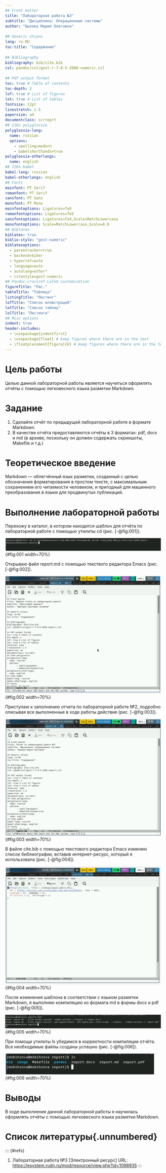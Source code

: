 ```yaml
---
## Front matter
title: "Лабораторная работа №3"
subtitle: "Дисциплина: Операционные системы"
author: "Бызова Мария Олеговна"

## Generic otions
lang: ru-RU
toc-title: "Содержание"

## Bibliography
bibliography: bib/cite.bib
csl: pandoc/csl/gost-r-7-0-5-2008-numeric.csl

## Pdf output format
toc: true # Table of contents
toc-depth: 2
lof: true # List of figures
lot: true # List of tables
fontsize: 12pt
linestretch: 1.5
papersize: a4
documentclass: scrreprt
## I18n polyglossia
polyglossia-lang:
  name: russian
  options:
	- spelling=modern
	- babelshorthands=true
polyglossia-otherlangs:
  name: english
## I18n babel
babel-lang: russian
babel-otherlangs: english
## Fonts
mainfont: PT Serif
romanfont: PT Serif
sansfont: PT Sans
monofont: PT Mono
mainfontoptions: Ligatures=TeX
romanfontoptions: Ligatures=TeX
sansfontoptions: Ligatures=TeX,Scale=MatchLowercase
monofontoptions: Scale=MatchLowercase,Scale=0.9
## Biblatex
biblatex: true
biblio-style: "gost-numeric"
biblatexoptions:
  - parentracker=true
  - backend=biber
  - hyperref=auto
  - language=auto
  - autolang=other*
  - citestyle=gost-numeric
## Pandoc-crossref LaTeX customization
figureTitle: "Рис."
tableTitle: "Таблица"
listingTitle: "Листинг"
lofTitle: "Список иллюстраций"
lotTitle: "Список таблиц"
lolTitle: "Листинги"
## Misc options
indent: true
header-includes:
  - \usepackage{indentfirst}
  - \usepackage{float} # keep figures where there are in the text
  - \floatplacement{figure}{H} # keep figures where there are in the text
---
```


# Цель работы

Целью данной лабораторной работы является научиться оформлять отчёты с помощью легковесного языка разметки Markdown.

# Задание

1. Сделайте отчёт по предыдущей лабораторной работе в формате Markdown.
2. В качестве отчёта предоставляются отчёты в 3 форматах: pdf, docx и md (в архиве, поскольку он должен содержать скриншоты, Makefile и т.д.)

# Теоретическое введение

Markdown — облегчённый язык разметки, созданный с целью обозначения форматирования в простом тексте, с максимальным сохранением его читаемости человеком, и пригодный для машинного преобразования в языки для продвинутых публикаций.

# Выполнение лабораторной работы

Перехожу в каталог, в котором находится шаблон для отчёта по лабораторной работе с помощью утилиты cd (рис. [-@fig:001]).

![Перемещение между директориями](image/1.png){#fig:001 width=70%}

Открываю файл report.md с помощью текствого редактора Emacs (рис. [-@fig:002]).

![Открытие файла шаблона](image/2.png){#fig:002 width=70%}

Приступаю к заполнению отчета по лабораторной работе №2, подробно описывая все выполненные в ходе работы действия (рис. [-@fig:003]).

![Редактирование файла](image/3.png){#fig:003 width=70%}

В файле cite.bib c помощью текстового редактора Emacs изменяю список библиографии, вставив интернет-ресурс, который я использовала (рис. [-@fig:004]).

![Редактирование файла](image/4.png){#fig:004 width=70%}

После изменения шаблона в соответствии с языком разметки Markdown, я выполняю компиляцию из формата md в формы docx и pdf (рис. [-@fig:005]).

![Компиляций отчета](image/5.png){#fig:005 width=70%}

При помощи утилиты ls убедимся в корректности компиляции отчёта. Все необходимые файлы созданы успешно (рис. [-@fig:006]).

![Каталог отчёта](image/6.png){#fig:006 width=70%}

# Выводы

В ходе выполнения данной лабораторной работы я научилась оформлять отчёты с помощью легковесного языка разметки Markdown.

# Список литературы{.unnumbered}

::: {#refs}
1. Лабораторная работа №3 [Электронный ресурс] URL: https://esystem.rudn.ru/mod/resource/view.php?id=1098935
:::

